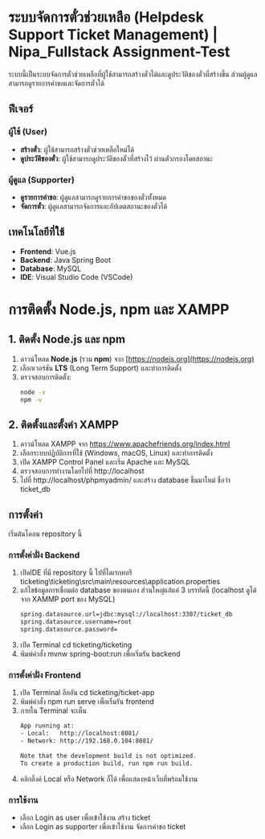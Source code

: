 # ระบบจัดการตั๋วช่วยเหลือ (Helpdesk Support Ticket Management) | Nipa_Fullstack Assignment-Test

ระบบนี้เป็นระบบจัดการตั๋วช่วยเหลือที่ผู้ใช้สามารถสร้างตั๋วได้และดูประวัติของตั๋วที่สร้างขึ้น ส่วนผู้ดูแลสามารถดูรายการคำขอและจัดการตั๋วได้

## ฟีเจอร์

### ผู้ใช้ (User)
- **สร้างตั๋ว**: ผู้ใช้สามารถสร้างตั๋วช่วยเหลือใหม่ได้
- **ดูประวัติของตั๋ว**: ผู้ใช้สามารถดูประวัติของตั๋วที่สร้างไว้ ผ่านตัวกรองโดยสถานะ

### ผู้ดูแล (Supporter)
- **ดูรายการคำขอ**: ผู้ดูแลสามารถดูรายการคำขอของตั๋วทั้งหมด
- **จัดการตั๋ว**: ผู้ดูแลสามารถจัดการและอัปเดตสถานะของตั๋วได้

## เทคโนโลยีที่ใช้

- **Frontend**: Vue.js
- **Backend**: Java Spring Boot
- **Database**: MySQL
- **IDE**: Visual Studio Code (VSCode)

# การติดตั้ง Node.js, npm และ XAMPP

## 1. ติดตั้ง Node.js และ npm
1. ดาวน์โหลด **Node.js** (รวม **npm**) จาก [https://nodejs.org](https://nodejs.org)
2. เลือกเวอร์ชัน **LTS** (Long Term Support) และทำการติดตั้ง
3. ตรวจสอบการติดตั้ง:
   ```bash
   node -v
   npm -v
## 2. ติดตั้งและตั้งค่า XAMPP 
1. ดาวน์โหลด XAMPP จาก https://www.apachefriends.org/index.html
2. เลือกระบบปฏิบัติการที่ใช้ (Windows, macOS, Linux) และทำการติดตั้ง
3. เปิด XAMPP Control Panel และเริ่ม Apache และ MySQL
4. ตรวจสอบการทำงานโดยไปที่ http://localhost
5. ไปที่ http://localhost/phpmyadmin/ และสร้าง database ขึ้นมาใหม่ ชื่อว่า ticket_db

## การตั้งค่า

เริ่มต้นโคลน repository นี้

### การตั้งค่าฝั่ง Backend

1. เปิดIDE ที่มี repository นี้ ไปที่ไดเรกทอรี ticketing\ticketing\src\main\resources\application.properties
2. แก้ไขข้อมูลการเชื่อมต่อ database ของตนเอง ส่วนใหญ่แก้แค่ 3 บรรทัดนี้ (localhost ดูได้จาก XAMMP port ของ MySQL)
   ```bash
   spring.datasource.url=jdbc:mysql://localhost:3307/ticket_db
   spring.datasource.username=root
   spring.datasource.password=
3. เปิด Terminal cd ticketing/ticketing
4. พิมพ์คำสั่ง mvnw spring-boot:run เพื่อเริ่มรัน backend

### การตั้งค่าฝั่ง Frontend

1. เปิด Terminal อีกอัน cd ticketing/ticket-app
2. พิมพ์คำสั่ง npm run serve เพื่อเริ่มรัน frontend
3. ภายใน Terminal จะเห็น
   ```bash
   App running at:
   - Local:   http://localhost:8081/ 
   - Network: http://192.168.0.104:8081/
 
   Note that the development build is not optimized.
   To create a production build, run npm run build.
4. คลิกลิ้งค์ Local หรือ  Network ก็ได้ เพื่อแสดงหน้าเว็บที่พร้อมใช้งาน

### การใช้งาน
- เลือก Login as user เพื่อเข้าใช้งาน สร้าง ticket
- เลือก Login as supporter เพื่อเข้าใช้งาน จัดการคำขอ ticket
